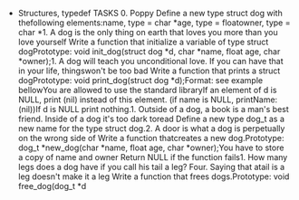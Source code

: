 - Structures, typedef TASKS 0. Poppy Define a new type struct dog with thefollowing elements:name, type = char *age, type = floatowner, type = char *1. A dog is the only thing on earth that loves you more than you love yourself Write a function that initialize a variable of type struct dogPrototype: void init_dog(struct dog *d, char *name, float age, char *owner);1. A dog will teach you unconditional love. If you can have that in your life, thingswon't be too bad Write a function that prints a struct dogPrototype: void print_dog(struct dog *d);Format: see example bellowYou are allowed to use the standard libraryIf an element of d is NULL, print (nil) instead of this element. (if name is NULL, printName: (nil))If d is NULL print nothing.1. Outside of a dog, a book is a man's best friend. Inside of a dog it's too dark toread Define a new type dog_t as a new name for the type struct dog.2. A door is what a dog is perpetually on the wrong side of Write a function thatcreates a new dog.Prototype: dog_t *new_dog(char *name, float age, char *owner);You have to store a copy of name and owner Return NULL if the function fails1. How many legs does a dog have if you call his tail a leg? Four. Saying that atail is a leg doesn't make it a leg Write a function that frees dogs.Prototype: void free_dog(dog_t *d
